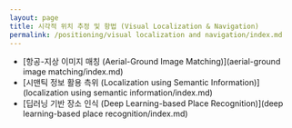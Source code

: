 ```yaml
---
layout: page
title: 시각적 위치 추정 및 항법 (Visual Localization & Navigation)
permalink: /positioning/visual localization and navigation/index.md
---
```

- [항공-지상 이미지 매칭 (Aerial-Ground Image Matching)](aerial-ground image matching/index.md)
- [시맨틱 정보 활용 측위 (Localization using Semantic Information)](localization using semantic information/index.md)
- [딥러닝 기반 장소 인식 (Deep Learning-based Place Recognition)](deep learning-based place recognition/index.md)
